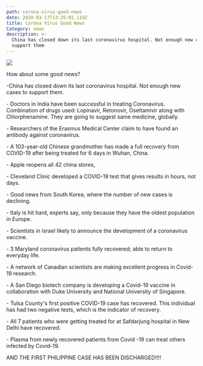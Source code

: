 ```yaml
---
path: corona-virus-good-news
date: 2020-03-17T13:25:01.119Z
title: Corona Virus Good News
Category: news
description: >-
  China has closed down its last coronavirus hospital. Not enough new cases to
  support them
---
```


![](/assets/1800x1200_coronavirus_1.jpg)

How about some good news?

\-China has closed down its last coronavirus hospital. Not enough new cases to support them.

\- Doctors in India have been successful in treating Coronavirus. Combination of drugs used: Lopinavir, Retonovir, Oseltamivir along with Chlorphenamine. They are going to suggest same medicine, globally.

\- Researchers of the Erasmus Medical Center claim to have found an antibody against coronavirus.

\- A 103-year-old Chinese grandmother has made a full recovery from COVID-19 after being treated for 6 days in Wuhan, China.

\- Apple reopens all 42 china stores,

\- Cleveland Clinic developed a COVID-19 test that gives results in hours, not days.

\- Good news from South Korea, where the number of new cases is declining.

\- Italy is hit hard, experts say, only because they have the oldest population in Europe.

\- Scientists in Israel likely to announce the development of a coronavirus vaccine.

\- 3 Maryland coronavirus patients fully recovered; able to return to everyday life.

\- A network of Canadian scientists are making excellent progress in Covid-19 research.

\- A San Diego biotech company is developing a Covid-19 vaccine in collaboration with Duke University and National University of Singapore.

\- Tulsa County's first positive COVID-19 case has recovered. This individual has had two negative tests, which is the indicator of recovery.

\- All 7 patients who were getting treated for at Safdarjung hospital in New Delhi have recovered.

\- Plasma from newly recovered patients from Covid -19 can treat others infected by Covid-19.

AND THE FIRST PHILIPPINE CASE HAS BEEN DISCHARGED!!!!
